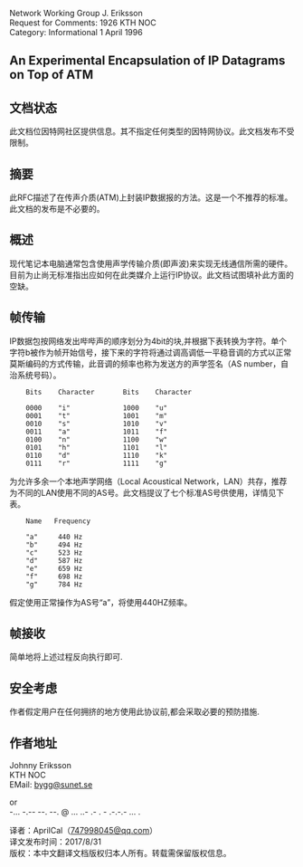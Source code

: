 Network Working Group                                        J. Eriksson<br>
Request for Comments: 1926                                       KTH NOC<br>
Category: Informational                                     1 April 1996

## An Experimental Encapsulation of IP Datagrams on Top of ATM

## 文档状态
此文档位因特网社区提供信息。其不指定任何类型的因特网协议。此文档发布不受限制。
## 摘要
此RFC描述了在传声介质(ATM)上封装IP数据报的方法。这是一个不推荐的标准。此文档的发布是不必要的。
## 概述
现代笔记本电脑通常包含使用声学传输介质(即声波)来实现无线通信所需的硬件。目前为止尚无标准指出应如何在此类媒介上运行IP协议。此文档试图填补此方面的空缺。

## 帧传输
IP数据包按网络发出哔哔声的顺序划分为4bit的块,并根据下表转换为字符。单个字符b被作为帧开始信号，接下来的字符将通过调高调低一平稳音调的方式以正常莫斯编码的方式传输，此音调的频率也称为发送方的声学签名（AS number，自治系统号码）。 <br>


        Bits    Character       Bits    Character

        0000    "i"             1000    "u"
        0001    "t"             1001    "m"
        0010    "s"             1010    "v"
        0011    "a"             1011    "f"
        0100    "n"             1100    "w"
        0101    "h"             1101    "l"
        0110    "d"             1110    "k"
        0111    "r"             1111    "g"

为允许多余一个本地声学网络（Local Acoustical Network，LAN）共存，推荐为不同的LAN使用不同的AS号。此文档提议了七个标准AS号供使用，详情见下表。

        Name   Frequency

        "a"     440 Hz
        "b"     494 Hz
        "c"     523 Hz
        "d"     587 Hz
        "e"     659 Hz
        "f"     698 Hz
        "g"     784 Hz

假定使用正常操作为AS号“a”，将使用440HZ频率。
## 帧接收
简单地将上述过程反向执行即可.
## 安全考虑
作者假定用户在任何拥挤的地方使用此协议前,都会采取必要的预防措施.
## 作者地址
   Johnny Eriksson<br>
   KTH NOC<br>
   EMail: bygg@sunet.se

   or<br>
     -... -.-- --. --. @ ... ..- .- . - .-.-.- ... .
     
译者：AprilCal（747998045@qq.com）<br>
译文发布时间：2017/8/31<br>
版权：本中文翻译文档版权归本人所有。转载需保留版权信息。
